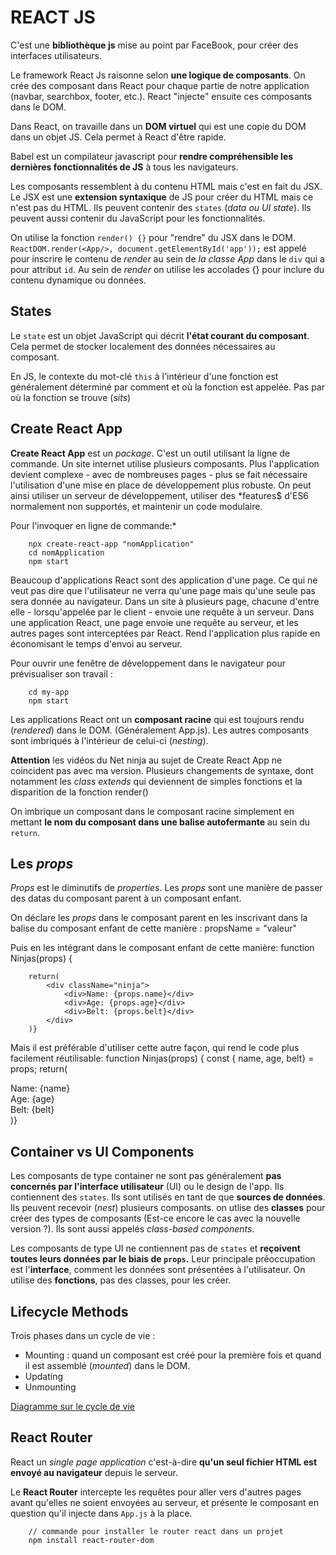 REACT JS
=======

C'est une **bibliothèque js** mise au point par FaceBook, pour créer des interfaces utilisateurs.

Le framework React Js raisonne selon **une logique de composants**. On crée des composant dans React pour chaque partie de notre application (navbar, searchbox, footer, etc.). React "injecte" ensuite ces composants dans le DOM.

Dans React, on travaille dans un **DOM virtuel** qui est une copie du DOM dans un objet JS. Cela permet à React d'être rapide.

Babel est un compilateur javascript pour **rendre compréhensible les dernières fonctionnalités de JS** à tous les navigateurs.

Les composants ressemblent à du contenu HTML mais c'est en fait du JSX. Le JSX est une **extension syntaxique** de JS pour créer du HTML mais ce n'est pas du HTML. Ils peuvent contenir des `states` (*data ou UI state*). Ils peuvent aussi contenir du JavaScript pour les fonctionnalités.

On utilise la fonction `render() {}` pour "rendre" du JSX dans le DOM. `ReactDOM.render(<App/>, document.getElementById('app'));` est appelé pour inscrire le contenu de *render* au sein de *la classe App* dans le `div` qui a pour attribut `id`. 
Au sein de *render* on utilise les accolades {} pour inclure du contenu dynamique ou données.

States
-----

Le `state` est un objet JavaScript qui décrit **l'état courant du composant**. Cela permet de stocker localement des données nécessaires au composant.

En JS, le contexte du mot-clé `this` à l'intérieur d'une fonction est généralement déterminé par comment et où la fonction est appelée. Pas par où la fonction se trouve (*sits*)

Create React App
------------

**Create React App** est un *package*. C'est un outil utilisant la ligne de commande. Un site internet utilise plusieurs composants. Plus l'application devient complexe - avec de nombreuses pages - plus se fait nécessaire l'utilisation d'une mise en place de développement plus robuste. On peut ainsi utiliser un serveur de développement, utiliser des *features$ d'ES6 normalement non supportés, et maintenir un code modulaire.

Pour l'invoquer en ligne de commande:*

        npx create-react-app "nomApplication"
        cd nomApplication
        npm start   

Beaucoup d'applications React sont des application d'une page. Ce qui ne veut pas dire que l'utilisateur ne verra qu'une page mais qu'une seule pas sera donnée au navigateur.
Dans un site à plusieurs page, chacune d'entre elle - lorsqu'appelée par le client - envoie une requête à un serveur. Dans une application React, une page envoie une requête au serveur, et les autres pages sont interceptées par React. Rend l'application plus rapide en économisant le temps d'envoi au serveur.

Pour ouvrir une fenêtre de développement dans le navigateur pour prévisualiser son travail :

        cd my-app 
        npm start

Les applications React ont un **composant racine** qui est toujours rendu (*rendered*) dans le DOM. (Généralement App.js). Les autres composants sont imbriqués à l'intérieur de celui-ci (*nesting*).

**Attention** les vidéos du Net ninja au sujet de Create React App ne coincident pas avec ma version. Plusieurs changements de syntaxe, dont notamment les *class extends* qui deviennent de simples fonctions et la disparition de la fonction render()

On imbrique un composant dans le composant racine simplement en mettant **le nom du composant dans une balise autofermante** au sein du `return`.

Les *props*
-------

*Props* est le diminutifs de *properties*.
Les *props* sont une manière de passer des datas du composant parent à un composant enfant.

On déclare les *props* dans le composant parent en les inscrivant dans la balise du composant enfant de cette manière :
        propsName = "valeur"
        <Ninjas name="Sanjuron" age="30" belt="black"/>

Puis en les intégrant dans le composant enfant de cette manière:
        function Ninjas(props) {

        return(
            <div className="ninja">
                <div>Name: {props.name}</div>
                <div>Age: {props.age}</div>
                <div>Belt: {props.belt}</div>
            </div>
        )}
Mais il est préférable d'utiliser cette autre façon, qui rend le code plus facilement réutilisable:
        function Ninjas(props) {
        const { name, age, belt} = props;
        return(
            <div className="ninja">
                <div>Name: {name}</div>
                <div>Age: {age}</div>
                <div>Belt: {belt}</div>
            </div>
        )}

Container vs UI Components
--------------------

Les composants de type container ne sont pas généralement **pas concernés par l'interface utilisateur** (UI) ou le design de l'app. Ils contiennent des `states`. Ils sont utilisés en tant de que **sources de données**. Ils peuvent recevoir (*nest*) plusieurs composants. on utlise des **classes** pour créer des types de composants (Est-ce encore le cas avec la nouvelle version ?). Ils sont aussi appelés *class-based components*.

Les composants de type UI ne contiennent pas de `states` et **reçoivent toutes leurs données par le biais de `props`.** Leur principale préoccupation est l'**interface**, comment les données sont présentées à l'utilisateur. On utilise des **fonctions**, pas des classes, pour les créer. 

Lifecycle Methods
------------

Trois phases dans un cycle de vie :

- Mounting : quand un composant est créé pour la première fois et quand il est assemblé (*mounted*) dans le DOM.
- Updating
- Unmounting

[Diagramme sur le cycle de vie](https://projects.wojtekmaj.pl/react-lifecycle-methods-diagram/) 

React Router
------------

React un *single page application* c'est-à-dire **qu'un seul fichier HTML est envoyé au navigateur** depuis le serveur.

Le **React Router** intercepte les requêtes pour aller vers d'autres pages avant qu'elles ne soient envoyées au serveur, et présente le composant en question qu'il injecte dans `App.js` à la place. 

        // commande pour installer le router react dans un projet
        npm install react-router-dom
